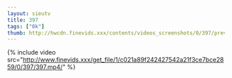 ```yaml
--- 
layout: sieutv
title: 397
tags: ["0k"]
thumb: http://hwcdn.finevids.xxx/contents/videos_screenshots/0/397/preview.mp4.jpg
---
```

{% include video src="http://www.finevids.xxx/get_file/1/c021a89f242427542a21f3ce7bce2859/0/397/397.mp4/" %} 
